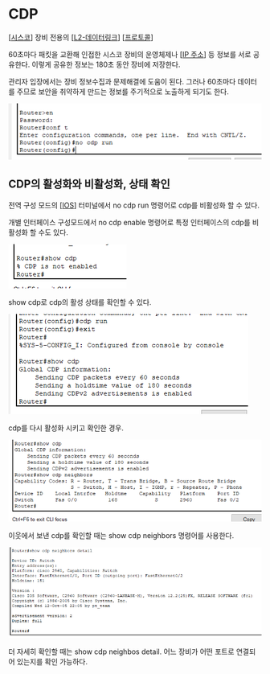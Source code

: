 # CDP

[[시스코]] 장비 전용의 [[L2-데이터링크]] [[프로토콜]]

60초마다 패킷을 교환해 인접한 시스코 장비의 운영체제나 [[IP 주소]] 등 정보를 서로 공유한다. 이렇게 공유한 정보는 180초 동안 장비에 저장한다. 

관리자 입장에서는 장비 정보수집과 문제해결에 도움이 된다. 그러나 60초마다 데이터를 주므로 보안을 취약하게 만드는 정보를 주기적으로 노출하게 되기도 한다. 

![](../attachments/2022-09-21-11-10-28.png)

## CDP의 활성화와 비활성화, 상태 확인

전역 구성 모드의 [[IOS]] 터미널에서 no cdp run 명령어로 cdp를 비활성화 할 수 있다.

개별 인터페이스 구성모드에서 no cdp enable 명령어로 특정 인터페이스의 cdp를 비활성화 할 수도 있다. 

![](../attachments/2022-09-21-11-11-35.png)

show cdp로 cdp의 활성 상태를 확인할 수 있다. 

![](../attachments/2022-09-21-11-12-16.png)

cdp를 다시 활성화 시키고 확인한 경우.


![](../attachments/2022-09-21-11-17-09.png)

이웃에서 보낸 cdp를 확인할 때는 show cdp neighbors 명령어를 사용한다.

![](../attachments/2022-09-21-11-18-35.png)

더 자세히 확인할 때는 show cdp neighbos detail.
어느 장비가 어떤 포트로 연결되어 있는지를 확인 가능하다. 

[//begin]: # "Autogenerated link references for markdown compatibility"
[시스코]: 시스코.md "시스코"
[L2-데이터링크]: L2-데이터링크.md "L2-데이터링크"
[프로토콜]: 프로토콜.md "프로토콜"
[IP 주소]: <IP 주소.md> "IP 주소"
[IOS]: IOS.md "IOS"
[//end]: # "Autogenerated link references"